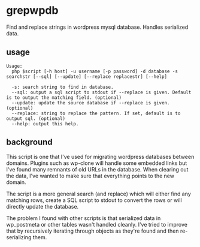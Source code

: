 # grepwpdb
Find and replace strings in wordpress mysql database. Handles serialized data.

## usage

```
Usage: 
  php $script [-h host] -u username [-p password] -d database -s searchstr [--sql] [--update] [--replace replacestr] [--help]

  -s: search string to find in database.
  --sql: output a sql script to stdout if --replace is given. Default is to output the matching field. (optional)
  --update: update the source database if --replace is given.  (optional)
  --replace: string to replace the pattern. If set, default is to output sql. (optional)
  --help: output this help.
```

## background

This script is one that I've used for migrating wordpress databases between domains. Plugins such as wp-clone will handle some embedded links but I've found many remnants of old URLs in the database. When clearing out the data, I've wanted to make sure that everything points to the new domain. 

The script is a more general search (and replace) which will either find any matching rows, create a SQL script to stdout to convert the rows or will directly update the database. 

The problem I found with other scripts is that serialized data in wp_postmeta or other tables wasn't handled cleanly. I've tried to improve that by recursively iterating through objects as they're found and then re-serializing them. 

